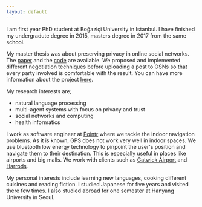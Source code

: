 ```yaml
---
layout: default
---
```


I am first year PhD student at Boğaziçi University in Istanbul. I have finished my undergradute degree in 2015, masters degree
in 2017 from the same school.

My master thesis was about preserving privacy in online social networks. The [paper](http://dl.acm.org/citation.cfm?id=2970035)
and the [code](https://github.com/mas-boun/prinego) are available. We proposed and implemented different negotiation
techniques before uploading a post to OSNs so that every party involved is comfortable with the result.
You can have more information about the project 
[here](http://mas.cmpe.boun.edu.tr/ontology-based-privacy-management-for-social-software/prinego-privacy-negotiation/).

My research interests are;
*  natural language processing
*  multi-agent systems with focus on privacy and trust
*  social networks and computing
*  health informatics

I work as software engineer at [Pointr](http://www.pointrlabs.com) where we tackle the indoor navigation problems.
As it is known, GPS does not work very well in indoor spaces. We use bluetooth low energy technology
to pinpoint the user's position and navigate them to their destination. This is especially useful
in places like airports and big malls. We work with clients such as
[Gatwick Airport](https://techcrunch.com/2017/05/25/gatwick-airport-now-has-2000-beacons-for-indoor-navigation/) and
[Harrods](https://www.standard.co.uk/shopping/can-t-find-prada-then-use-the-harrods-sat-nav-a3422056.html).

My personal interests include learning new languages, cooking different cuisines and reading fiction.
I studied Japanese for five years and visited there few times. I also studied abroad for one semester
at Hanyang University in Seoul.
